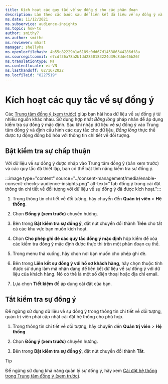 ```yaml
---
title: Kích hoạt các quy tắc về sự đồng ý cho các phân đoạn
description: Làm theo các bước sau để liên kết dữ liệu về sự đồng ý và kích hoạt kiểm tra sự đồng ý trong thông tin chi tiết về đối tượng. Quản trị viên cũng có thể tắt kiểm tra sự đồng ý.
ms.date: 11/12/2021
ms.subservice: audience-insights
ms.topic: how-to
author: smithy7
ms.author: smithc
ms.reviewer: mhart
manager: shellyha
ms.openlocfilehash: 4b55c82229b1a6189c0dd67d145386344286df8a
ms.sourcegitcommit: e7cdf36a78a2b1dd2850183224d39c8dde46b26f
ms.translationtype: MT
ms.contentlocale: vi-VN
ms.lasthandoff: 02/16/2022
ms.locfileid: "8227519"
---
```

# <a name="activate-consent-rules"></a>Kích hoạt các quy tắc về sự đồng ý

Các [Trung tâm đồng ý (xem trước)](../consent-management/overview.md) giúp bạn hài hòa dữ liệu về sự đồng ý từ nhiều nguồn khác nhau. Sử dụng hợp nhất *Bằng lòng* pháp nhân để áp dụng kiểm tra sự đồng ý mặc định. Sau khi nhập dữ liệu về sự đồng ý vào Trung tâm đồng ý và định cấu hình các quy tắc cho dữ liệu, *Bằng lòng* thực thể được tự động đồng bộ hóa với thông tin chi tiết về đối tượng.

## <a name="enable-consent-checks"></a>Bật kiểm tra sự chấp thuận

Với dữ liệu về sự đồng ý được nhập vào Trung tâm đồng ý (bản xem trước) và các quy tắc đã thiết lập, bạn có thể bật tính năng kiểm tra sự đồng ý. 

:::image type="content" source="../consent-management/media/enable-consent-checks-audience-insights.png" alt-text="Tab đồng ý trong cài đặt thông tin chi tiết về đối tượng với dữ liệu về sự đồng ý đã được kích hoạt.":::

1. Trong thông tin chi tiết về đối tượng, hãy chuyển đến **Quản trị viên** > **Hệ thống**.

1. Chọn **Đồng ý (xem trước)** chuyển hướng.

1. Bên trong **Bật kiểm tra sự đồng ý**, đặt nút chuyển đổi thành **Trên** cho tất cả các khu vực bạn muốn kích hoạt.

1. Chọn **Cho phép ghi đè các quy tắc đồng ý mặc định** hộp kiểm để xóa các kiểm tra đồng ý mặc định được thực thi trên một phân đoạn cụ thể. 

1. Trong menu thả xuống, hãy chọn nơi bạn muốn cho phép ghi đè.     

1. Bên trong **Liên kết sự đồng ý với hồ sơ khách hàng**, hãy chọn thuộc tính được sử dụng làm mã nhận dạng để liên kết dữ liệu về sự đồng ý với dữ liệu của khách hàng. Nó có thể là một số điện thoại hoặc địa chỉ email. 

1. Lựa chọn **Tiết kiệm** để áp dụng cài đặt của bạn.

## <a name="disable-consent-checks"></a>Tắt kiểm tra sự đồng ý

Để ngừng sử dụng dữ liệu về sự đồng ý trong thông tin chi tiết về đối tượng, quản trị viên phải cập nhật cài đặt hệ thống cho phù hợp.

1. Trong thông tin chi tiết về đối tượng, hãy chuyển đến **Quản trị viên** > **Hệ thống**.

1. Chọn **Đồng ý (xem trước)** chuyển hướng.

1. Bên trong **Bật kiểm tra sự đồng ý**, đặt nút chuyển đổi thành **Tắt**.

> [!TIP]
> Để ngừng sử dụng khả năng quản lý sự đồng ý, hãy xem [Cài đặt hệ thống trong Trung tâm đồng ý (xem trước)](../consent-management/system-settings.md).
